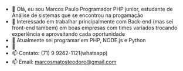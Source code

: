 - 👋 Olá, eu sou Marcos Paulo Programador PHP junior, estudante de Análise de sistemas que se encontrou na progamação
- 👀 Interessado em trabalhar principalmente com Back-end (mas sei front-end tambem) em boas empresas com times variados trocando experiência e aproveitando cada oportunidade
- 🌱 Atualmente sei programar em PHP, NODE.js e Python
- 💞️ 
- 📫 Contato: (71) 9 9262-1121(whatsapp)
- 📫 Email: marcosmatosteodoro@gmail.com
